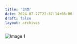 ```yaml
---
title: '分类'
date: 2024-07-27T22:37:14+08:00
draft: false
layout: archives
---
```

![Image 1](image1.png)